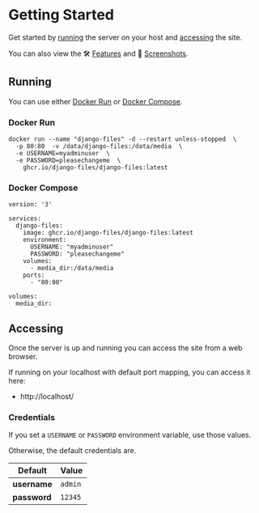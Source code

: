 # Getting Started

Get started by [running](#running) the server on your host and [accessing](#accessing) the site.

You can also view the 🛠️ [Features](features.md) and 📸 [Screenshots](features.md#screenshots).

## Running

You can use either [Docker Run](#docker-run) or [Docker Compose](#docker-compose).

### Docker Run

```shell
docker run --name "django-files" -d --restart unless-stopped  \
  -p 80:80  -v /data/django-files:/data/media  \
  -e USERNAME=myadminuser  \
  -e PASSWORD=pleasechangeme  \
    ghcr.io/django-files/django-files:latest
```

### Docker Compose

```shell
version: '3'

services:
  django-files:
    image: ghcr.io/django-files/django-files:latest
    environment:
      USERNAME: "myadminuser"
      PASSWORD: "pleasechangeme"
    volumes:
      - media_dir:/data/media
    ports:
      - "80:80"

volumes:
  media_dir:
```

## Accessing

Once the server is up and running you can access the site from a web browser.

If running on your localhost with default port mapping, you can access it here:

- http://localhost/

### Credentials

If you set a `USERNAME` or `PASSWORD` environment variable, use those values.

Otherwise, the default credentials are.

| Default      | Value   |
| ------------ | ------- |
| **username** | `admin` |
| **password** | `12345` |

